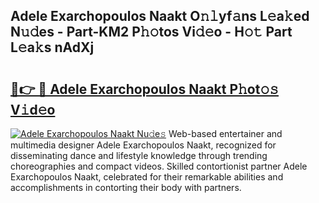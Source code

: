 ## Adele Exarchopoulos Naakt O𝚗𝚕yf𝚊ns L𝚎a𝚔ed N𝚞𝚍es - Part-KM2 P𝚑𝚘tos Vi𝚍𝚎o - H𝚘𝚝 Part L𝚎a𝚔s nAdXj

# <h2><a href="http://kf53kr1.oniu.top/?m=Adele+Exarchopoulos+Naakt">🔗👉 🔴 Adele Exarchopoulos Naakt P𝚑ot𝚘𝚜 V𝚒d𝚎o</a></h2>

[![Adele Exarchopoulos Naakt Nu𝚍e𝚜](https://i.imgur.com/0qMVB7G.gif)](http://kf53kr1.oniu.top/?m=Adele+Exarchopoulos+Naakt)
Web-based entertainer and multimedia designer Adele Exarchopoulos Naakt, recognized for disseminating dance and lifestyle knowledge through trending choreographies and compact videos. Skilled contortionist partner Adele Exarchopoulos Naakt, celebrated for their remarkable abilities and accomplishments in contorting their body with partners.  
